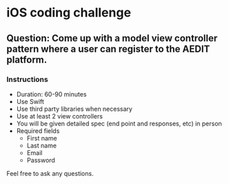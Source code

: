 # iOS coding challenge

## Question: Come up with a model view controller pattern where a user can register to the AEDIT platform.

### Instructions

- Duration: 60-90 minutes
- Use Swift
- Use third party libraries when necessary
- Use at least 2 view controllers
- You will be given detailed spec (end point and responses, etc) in person
- Required fields
  - First name
  - Last name
  - Email
  - Password

Feel free to ask any questions.
